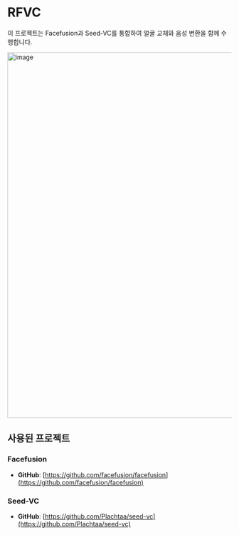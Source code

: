 # RFVC

이 프로젝트는 Facefusion과 Seed-VC를 통합하여 얼굴 교체와 음성 변환을 함께 수행합니다.

<img width="1072" height="820" alt="image" src="https://github.com/user-attachments/assets/adfc801d-5a4d-478f-935c-e48542df8276" />


## 사용된 프로젝트

### Facefusion
- **GitHub**: [https://github.com/facefusion/facefusion](https://github.com/facefusion/facefusion)

### Seed-VC
- **GitHub**: [https://github.com/Plachtaa/seed-vc](https://github.com/Plachtaa/seed-vc)
